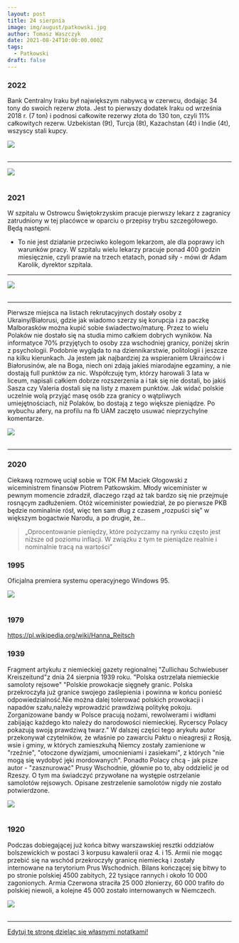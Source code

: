 ```yaml
---
layout: post
title: 24 sierpnia
image: img/august/patkowski.jpg
author: Tomasz Waszczyk
date: 2021-08-24T10:00:00.000Z
tags:
  - Patkowski
draft: false  
---
```


### 2022

Bank Centralny Iraku był największym nabywcą w czerwcu, dodając 34 tony do swoich rezerw złota. Jest to pierwszy dodatek Iraku od września 2018 r. (7 ton) i podnosi całkowite rezerwy złota do 130 ton, czyli 11% całkowitych rezerw. Uzbekistan (9t), Turcja (8t), Kazachstan (4t) i Indie (4t), wszyscy stali kupcy.

<img src="./img/august/zloto.jpeg"><br><br>

---

<img src="./img/august/stopprodukcji.png"><br><br>

### 2021

W szpitalu w Ostrowcu Świętokrzyskim pracuje pierwszy lekarz z zagranicy zatrudniony w tej placówce w oparciu o przepisy trybu szczegółowego. Będą następni.
- To nie jest działanie przeciwko kolegom lekarzom, ale dla poprawy ich warunków pracy. W szpitalu wielu lekarzy pracuje ponad 400 godzin miesięcznie, czyli prawie na trzech etatach, ponad siły - mówi dr Adam Karolik, dyrektor szpitala.

---

<img src="./img/august/apelnaukowcow.jpg"><br><br>

---

Pierwsze miejsca na listach rekrutacyjnych dostały osoby z Ukrainy/Białorusi, gdzie jak wiadomo szerzy się korupcja i za paczkę Malborasków można kupić sobie świadectwo/maturę. Przez to wielu Polaków nie dostało się na studia mimo całkiem dobrych wyników. Na informatyce 70% przyjętych to osoby zza wschodniej granicy, poniżej skrin z psychologii. Podobnie wygląda to na dziennikarstwie, politologii i jeszcze na kilku kierunkach. Ja jestem jak najbardziej za wspieraniem Ukraińców i Białorusinów, ale na Boga, niech oni zdają jakieś miarodajne egzaminy, a nie dostają full punktów za nic. Współczuję tym, którzy harowali 3 lata w liceum, napisali całkiem dobrze rozszerzenia a i tak się nie dostali, bo jakiś Sasza czy Valeria dostali się na listy z maxem punktów. Jak widać polskie uczelnie wolą przyjąć masę osób zza granicy o wątpliwych umiejętnościach, niż Polaków, bo dostają z tego większe pieniądze. Po wybuchu afery, na profilu na fb UAM zaczęto usuwać nieprzychylne komentarze.

<img src="./img/august/uam.jpg"><br><br>

---

### 2020

Ciekawą rozmowę uciął sobie w TOK FM Maciek Głogowski z wiceministrem finansów Piotrem Patkowskim. Młody wiceminister w pewnym momencie zdradził, dlaczego rząd aż tak bardzo się nie przejmuje rosnącym zadłużeniem. Otóż wiceminister powiedział, że po pierwsze PKB będzie nominalnie rósł, więc ten sam dług z czasem „rozpuści się” w większym bogactwie Narodu, a po drugie, że…

> „Oprocentowanie pieniędzy, które pożyczamy na rynku często jest niższe od poziomu inflacji. W związku z tym te pieniądze realnie i nominalnie tracą na wartości”

### 1995

Oficjalna premiera systemu operacyjnego Windows 95.

<img src="./img/august/windows95.jpeg"><br><br>

### 1979

https://pl.wikipedia.org/wiki/Hanna_Reitsch

### 1939

Fragment artykułu z niemieckiej gazety regionalnej "Zullichau Schwiebuser Kreiszeitund"z dnia 24 sierpnia 1939 roku.
"Polska ostrzelała niemieckie samoloty rejsowe"
"Polskie prowokacje sięgneły granic. Polska przekroczyła już granice swojego zaślepienia i powinna w końcu ponieść odpowiedzialność.Nie można dalej tolerować polskich prowokacji i napadów szału,należy wprowadzić prawdziwą politykę pokoju. Zorganizowane bandy w Polsce pracują nożami, rewolwerami i widłami zabijając każdego kto należy do narodowości niemieckiej. Rycerscy Polacy pokazują swoją prawdziwą twarz." W dalszej części tego arykułu autor przekonywał czytelników, że właśnie po zawarciu Paktu o nieagresji z Rosją, wsie i gminy, w których zamieszkuhą Niemcy zostały zamienione w "rzeźnie", "otoczone dywizjami, umocnieniami i zasiekami", z których "nie mogą się wydobyć jęki mordowanych". Ponadto Polacy chcą - jak pisze autor - "zasznurować" Prusy Wschodnie, głównie po to, aby oddzielić je od Rzeszy. O tym ma świadczyć przywołane na występie ostrzelanie samolotów rejsowych.
Opisane zestrzelenie samolotów nigdy nie zostało potwierdzone.

<img src="./img/august/prowokacje.jpg"><br><br>

### 1920

Podczas dobiegającej już końca bitwy warszawskiej resztki oddziałów bolszewickich w postaci 3 korpusu kawalerii oraz 4. i 15. Armii nie mogąc przebić się na wschód przekroczyły granicę niemiecką i zostały internowane na terytorium Prus Wschodnich.
Bilans kończącej się bitwy to po stronie polskiej 4500 zabitych, 22 tysiące rannych i około 10 000 zagonionych. Armia Czerwona straciła 25 000 żłonierzy, 60 000 trafiło do polskiej niewoli, a kolejne 45 000 zostało internowanych w Niemczech.

<img src="./img/august/bitwawarszawska.jpg"><br><br>

---

<a href="https://github.com/TomaszWaszczyk/historia.waszczyk.com/edit/master/src/content/august-24.md" target="_blank">Edytuj tę stronę dzieląc się własnymi notatkami!</a>
